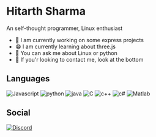 # Hitarth Sharma 

An self-thought programmer, Linux enthusiast

- 💨 I am currently working on some express projects
- 😁 I am currently learning about three.js
- 🐧 You can ask me about Linux or python
- 📩 If you'r looking to contact me, look at the bottom

## Languages
![Javascript](https://upload.wikimedia.org/wikipedia/commons/6/6a/JavaScript-logo.png)
![python](https://upload.wikimedia.org/wikipedia/commons/thumb/c/c3/Python-logo-notext.svg/1200px-Python-logo-notext.svg.png)
![java](https://www.oracle.com/oce/press/assets/CONT2F6AE229113D42EC9C59FAED5BAA0380/native/og-social-java-logo.gif)
![C](https://www.oracle.com/oce/press/assets/CONT2F6AE229113D42EC9C59FAED5BAA0380/native/og-social-java-logo.gif)
![c++](https://w7.pngwing.com/pngs/46/626/png-transparent-c-logo-the-c-programming-language-computer-icons-computer-programming-source-code-programming-miscellaneous-template-blue.png)
![c#](https://logodix.com/logo/773624.png)
![Matlab](https://upload.wikimedia.org/wikipedia/commons/thumb/2/21/Matlab_Logo.png/667px-Matlab_Logo.png)

## Social
[![Discord](https://logos-world.net/wp-content/uploads/2020/12/Discord-Logo.png)](https://discords.com/bio/p/akabanekarma)
